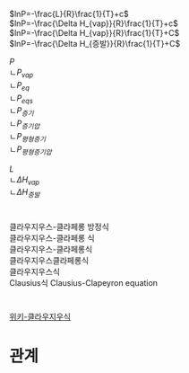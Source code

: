 

$lnP=-\frac{L}{R}\frac{1}{T}+c$  
$lnP=-\frac{\Delta H_{vap}}{R}\frac{1}{T}+c$  
$lnP=-\frac{\Delta H_{vap}}{R}\frac{1}{T}+C$  
$lnP=-\frac{\Delta H_{증발}}{R}\frac{1}{T}+C$  

$P$  
ㄴ$P_{vap}$  
ㄴ$P_{eq}$  
ㄴ$P_{eqs}$  
ㄴ$P_{증기}$  
ㄴ$P_{증기압}$  
ㄴ$P_{평형증기}$  
ㄴ$P_{평형증기압}$  

$L$  
ㄴ$\Delta H_{vap}$  
ㄴ$\Delta H_{증발}$  




#
클라우지우스-클라페롱 방정식  
클라우지우스-클라페롱 식  
클라우지우스-클라페롱식  
클라우지우스클라페롱식  
클라우지우스식  
Clausius식
Clausius-Clapeyron equation  
#
[위키-클라우지우식](https://ko.wikipedia.org/wiki/%ED%81%B4%EB%9D%BC%EC%9A%B0%EC%A7%80%EC%9A%B0%EC%8A%A4-%ED%81%B4%EB%9D%BC%ED%8E%98%EB%A1%B1_%EB%B0%A9%EC%A0%95%EC%8B%9D)



# 관계
